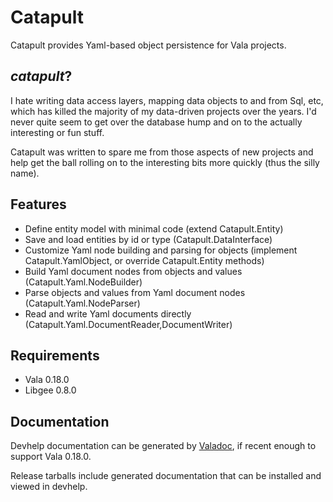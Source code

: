 Catapult
========

Catapult provides Yaml-based object persistence for Vala projects.

_catapult_?
-----------
I hate writing data access layers, mapping data objects to and from Sql, etc, 
which has killed the majority of my data-driven projects over the years. I'd 
never quite seem to get over the database hump and on to the actually 
interesting or fun stuff.

Catapult was written to spare me from those aspects of new projects and help
get the ball rolling on to the interesting bits more quickly 
(thus the silly name). 


Features
--------
* Define entity model with minimal code (extend Catapult.Entity)
* Save and load entities by id or type (Catapult.DataInterface)
* Customize Yaml node building and parsing for objects
  (implement Catapult.YamlObject, or override Catapult.Entity methods)
* Build Yaml document nodes from objects and values (Catapult.Yaml.NodeBuilder)
* Parse objects and values from Yaml document nodes (Catapult.Yaml.NodeParser)
* Read and write Yaml documents directly 
  (Catapult.Yaml.DocumentReader,DocumentWriter)


Requirements
------------
* Vala 0.18.0
* Libgee 0.8.0


Documentation
-------------
Devhelp documentation can be generated by [Valadoc](https://live.gnome.org/Valadoc),
if recent enough to support Vala 0.18.0.

Release tarballs include generated documentation that can be installed and viewed in devhelp.
